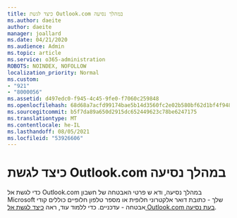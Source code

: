 ```yaml
---
title: כיצד לגשת Outlook.com במהלך נסיעה
ms.author: daeite
author: daeite
manager: joallard
ms.date: 04/21/2020
ms.audience: Admin
ms.topic: article
ms.service: o365-administration
ROBOTS: NOINDEX, NOFOLLOW
localization_priority: Normal
ms.custom:
- "921"
- "8000056"
ms.assetid: d497edc0-f945-4c45-9fe0-f7060c259848
ms.openlocfilehash: 68d68a7acfd99174bae5b14d3560fc2e02b580bf62d1bf4f948543708c901a8e
ms.sourcegitcommit: b5f7da89a650d2915dc652449623c78be6247175
ms.translationtype: MT
ms.contentlocale: he-IL
ms.lasthandoff: 08/05/2021
ms.locfileid: "53926606"
---
```

# <a name="how-to-access-outlookcom-while-traveling"></a>כיצד לגשת Outlook.com במהלך נסיעה

כדי לגשת אל Outlook.com במהלך נסיעה, ודא ש פרטי האבטחה של חשבון Microsoft שלך - כתובת דואר אלקטרוני חלופית או מספר טלפון חלופיים כוללים קודי אבטחה - עדכניים. כדי ללמוד עוד, ראה [כיצד לגשת אל Outlook.com בעת נסיעה](https://support.office.com/article/c44f16da-7156-4890-853c-286aafeda87e?wt.mc_id=Office_Outlook_com_Alchemy).

